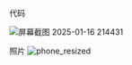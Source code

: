 代码

![屏幕截图 2025-01-16 214431](https://github.com/user-attachments/assets/f76e9ebe-29bc-44cb-971f-cca6d266d7b8)


照片
![phone_resized](https://github.com/user-attachments/assets/c79664ca-50ed-45a5-9001-fb018338651b)
